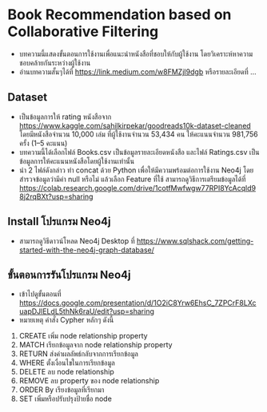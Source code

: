 # Book Recommendation based on  Collaborative Filtering
  * บทความนี้แสดงขั้นตอนการใช้งานเพื่อแนะนำหนังสือที่ชอบให้กับผู้ใช้งาน โดยวิเคราะห์หาความชอบคล้ายกันระหว่างผู้ใช้งาน
  * อ่านบทความสั้นๆได้ที่ https://link.medium.com/w8FMZjI9dgb หรือรายละเอียดที่ ...
## Dataset
  * เป็นข้อมูลการให้ rating หนังสือจาก https://www.kaggle.com/sahilkirpekar/goodreads10k-dataset-cleaned โดยมีหนังสือจำนวน 10,000 เล่ม ที่ผู้ใช้งานจำนวน 53,434 คน ให้คะแนนจำนวน 981,756 ครั้ง (1–5 คะแนน)
  * บทความนี้ได้เลือกไฟล์ Books.csv เป็นข้อมูลรายละเอียดหนังสือ และไฟล์ Ratings.csv เป็นข้อมูลการให้คะแนนหนังสือโดยผู้ใช้งานเท่านั้น
  * นำ 2 ไฟล์ดังกล่าว ทำ concat ด้วย Python เพื่อให้มีความพร้อมต่อการใช้งาน Neo4j โดยสำรวจข้อมูลว่ามีค่า null หรือไม่ แล้วเลือก Feature ที่ใช้ สามารถดูวิธีการเตรียมข้อมูลได้ที่ https://colab.research.google.com/drive/1cotfMwfwgw77RPI8YcAcqld98j2rqBXt?usp=sharing
## Install โปรแกรม Neo4j
  * สามารถดูวิธีดาวน์โหลด Neo4j Desktop ที่ https://www.sqlshack.com/getting-started-with-the-neo4j-graph-database/
## ขั้นตอนการรันโปรแกรม Neo4j
  * เข้าไปดูขั้นตอนที่ https://docs.google.com/presentation/d/1O2iC8Yrw6EhsC_7ZPCrF8LXcuapDJlELdL5thNk6raU/edit?usp=sharing
  * หมายเหตุ คำสั่ง Cypher หลักๆ ดังนี้
  1. CREATE เพิ่ม node relationship property
  2. MATCH เรียกข้อมูลจาก node relationship property
  3. RETURN ส่งค่าผลลัพธ์กลับจากการเรียกข้อมูล
  4. WHERE ตั้งเงื่อนไขในการเรียกข้อมูล
  5. DELETE ลบ node relationship
  6. REMOVE ลบ property ของ node relationship
  7. ORDER By เรียงข้อมูลที่เรียกมา
  8. SET เพิ่มหรือปรับปรุงป้ายชื่อ node
